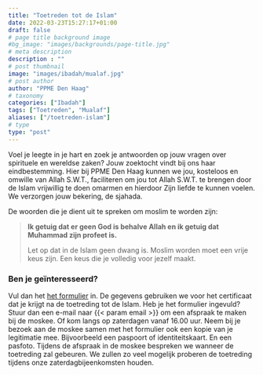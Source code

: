 ```yaml
---
title: "Toetreden tot de Islam"
date: 2022-03-23T15:27:17+01:00
draft: false
# page title background image
#bg_image: "images/backgrounds/page-title.jpg"
# meta description
description : ""
# post thumbnail
image: "images/ibadah/mualaf.jpg"
# post author
author: "PPME Den Haag"
# taxonomy
categories: ["Ibadah"]
tags: ["Toetreden", "Mualaf"]
aliases: ["/toetreden-islam"]
# type
type: "post"
---
```



Voel je leegte in je hart en zoek je antwoorden op jouw vragen over spirituele en wereldse zaken? Jouw zoektocht vindt bij ons haar eindbestemming. Hier bij PPME Den Haag kunnen we jou, kosteloos en omwille van Allah S.W.T., faciliteren om jou tot Allah S.W.T. te brengen door de Islam vrijwillig te doen omarmen en hierdoor Zijn liefde te kunnen voelen. We verzorgen jouw bekering, de sjahada. 
 

De woorden die je dient uit te spreken om moslim te worden zijn:
> **Ik getuig dat er geen God is behalve Allah en ik getuig dat Muhammad zijn profeet is.**
>
> Let op dat in de Islam geen dwang is. Moslim worden moet een vrije keus zijn. Een keus die je volledig voor jezelf maakt.

### Ben je geïnteresseerd?
Vul dan het [het formulier](/forms/Mualaf_Formulier_NL_2025.docx) in. De gegevens gebruiken we voor het certificaat dat je krijgt na de toetreding tot de Islam.
Heb je het formulier ingevuld? Stuur dan een e-mail naar {{< param email >}} om een afspraak te maken bij de moskee. Of kom langs op zaterdagen vanaf 16.00 uur. Neem bij je bezoek aan de moskee samen met het formulier ook een kopie van je legitimatie mee. Bijvoorbeeld een paspoort of identiteitskaart. En een pasfoto.
Tijdens de afspraak in de moskee bespreken we wanneer de toetreding zal gebeuren. We zullen zo veel mogelijk proberen de toetreding tijdens onze zaterdagbijeenkomsten houden.
